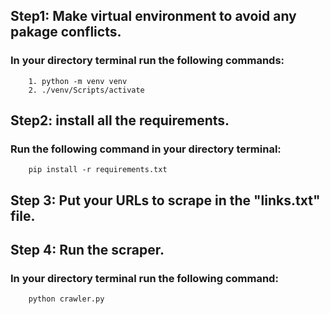 ## Step1: Make virtual environment to avoid any pakage conflicts.
### In your directory terminal run the following commands:
        1. python -m venv venv
        2. ./venv/Scripts/activate

## Step2: install all the requirements.
### Run the following command in your directory terminal:
        pip install -r requirements.txt

## Step 3: Put your URLs to scrape in the "links.txt" file.

## Step 4: Run the scraper.
### In your directory terminal run the following command:
        python crawler.py
 
